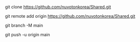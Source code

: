 git clone https://github.com/nuvotonkorea/Shared.git

git remote add origin https://github.com/nuvotonkorea/Shared.git

git branch -M main

git push -u origin main
